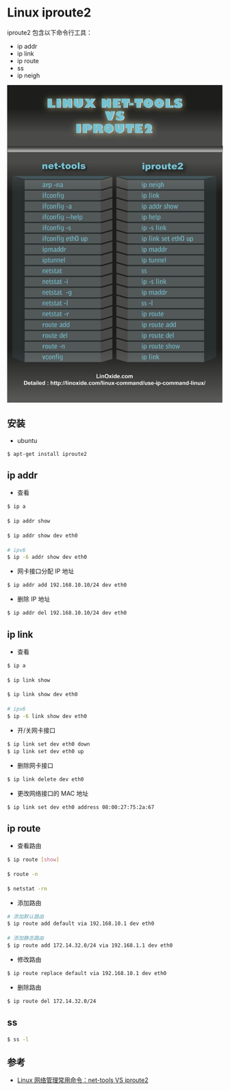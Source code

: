 # Linux iproute2

iproute2 包含以下命令行工具：

* ip addr
* ip link
* ip route
* ss
* ip neigh

![iproutes vs net-tools](../.images/iproute2-vs-nettools.png)

## 安装

* ubuntu

```bash
$ apt-get install iproute2
```

## ip addr

* 查看

```bash
$ ip a

$ ip addr show

$ ip addr show dev eth0

# ipv6
$ ip -6 addr show dev eth0
```

* 网卡接口分配 IP 地址

```bash
$ ip addr add 192.168.10.10/24 dev eth0
```

* 删除 IP 地址

```bash
$ ip addr del 192.168.10.10/24 dev eth0
```

## ip link

* 查看

```bash
$ ip a

$ ip link show

$ ip link show dev eth0

# ipv6
$ ip -6 link show dev eth0
```

* 开/关网卡接口

```bash
$ ip link set dev eth0 down
$ ip link set dev eth0 up
```

* 删除网卡接口

```bash
$ ip link delete dev eth0
```

* 更改网络接口的 MAC 地址

```bash
$ ip link set dev eth0 address 08:00:27:75:2a:67
```


## ip route

* 查看路由

```bash
$ ip route [show]

$ route -n

$ netstat -rn
```

* 添加路由

```bash
# 添加默认路由
$ ip route add default via 192.168.10.1 dev eth0

# 添加静态路由
$ ip route add 172.14.32.0/24 via 192.168.1.1 dev eth0  
```

* 修改路由

```bash
$ ip route replace default via 192.168.10.1 dev eth0 
```

* 删除路由

```bash
$ ip route del 172.14.32.0/24
```

## ss

```bash
$ ss -l
```

## 参考

* [Linux 网络管理常用命令：net-tools VS iproute2](http://www.cnblogs.com/wonux/p/6268134.html)
